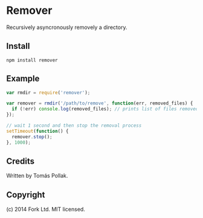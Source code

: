 Remover
======

Recursively asyncronously removely a directory.

Install
-------

    npm install remover

Example
-----

``` js
var rmdir = require('remover');

var remover = rmdir('/path/to/remove', function(err, removed_files) {
  if (!err) console.log(removed_files); // prints list of files removed
});

// wait 1 second and then stop the removal process
setTimeout(function() {
  remover.stop();
}, 1000);
```

Credits
-------
Written by Tomás Pollak.

Copyright
---------
(c) 2014 Fork Ltd. MIT licensed.

